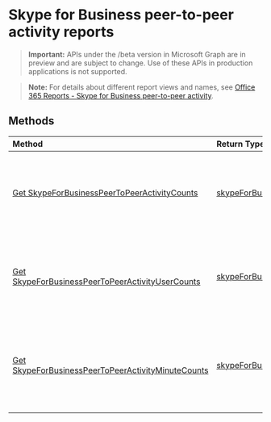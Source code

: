 # Skype for Business peer-to-peer activity reports

> **Important:** APIs under the /beta version in Microsoft Graph are in preview and are subject to change. Use of these APIs in production applications is not supported.

> **Note:** For details about different report views and names, see [Office 365 Reports - Skype for Business peer-to-peer activity](https://support.office.com/client/Skype-for-Business-Online-peertopeer-activity-d3b2d569-4ee9-44b8-92bf-d518142f0713).

## Methods

| Method                                   | Return Type                              | Description                              |
| :--------------------------------------- | :--------------------------------------- | :--------------------------------------- |
| [Get SkypeForBusinessPeerToPeerActivityCounts](../api/reportroot_skypeforbusinesspeertopeeractivitycounts.md) | [skypeForBusinessPeerToPeerActivityCounts](../api/reportroot_skypeforbusinesspeertopeeractivitycounts.md#response) | Get a Skype for Business peer-to-peer activity counts report. |
| [Get SkypeForBusinessPeerToPeerActivityUserCounts](../api/reportroot_skypeforbusinesspeertopeeractivityusercounts.md) | [skypeForBusinessPeerToPeerActivityUserCounts](../api/reportroot_skypeforbusinesspeertopeeractivityusercounts.md#response) | Get a Skype for Business peer-to-peer activity user counts report. |
| [Get SkypeForBusinessPeerToPeerActivityMinuteCounts](../api/reportroot_skypeforbusinesspeertopeeractivityminutecounts.md) | [skypeForBusinessPeerToPeerActivityMinuteCounts](../api/reportroot_skypeforbusinesspeertopeeractivityminutecounts.md#response) | Get a Skype for Business peer-to-peer activity minute counts report. |

